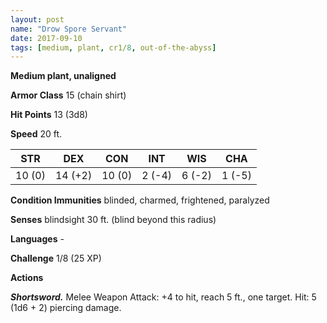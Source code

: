 ```yaml
---
layout: post
name: "Drow Spore Servant"
date: 2017-09-10
tags: [medium, plant, cr1/8, out-of-the-abyss]
---
```


**Medium plant, unaligned**

**Armor Class** 15 (chain shirt)

**Hit Points** 13 (3d8)

**Speed** 20 ft.

|   STR   |   DEX   |   CON   |   INT   |   WIS   |   CHA   |
|:-----:|:-----:|:-----:|:-----:|:-----:|:-----:|
| 10 (0) | 14 (+2) | 10 (0) | 2 (-4) | 6 (-2) | 1 (-5) |

**Condition Immunities** blinded, charmed, frightened, paralyzed

**Senses** blindsight 30 ft. (blind beyond this radius)

**Languages** -

**Challenge** 1/8 (25 XP)

**Actions**

***Shortsword.*** Melee Weapon Attack: +4 to hit, reach 5 ft., one target. Hit: 5 (1d6 + 2) piercing damage.

